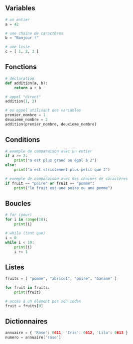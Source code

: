 ## Variables

```python
# un entier
a = 42

# une chaine de caractères
b = "Bonjour !"

# une liste
c = [ 1, 2, 3 ]
```


## Fonctions

```python
# déclaration
def addition(a, b):
    return a + b

# appel "direct"
addition(1, 3)

# ou appel utilisant des variables
premier_nombre = 1
deuxieme_nombre = 2
addition(premier_nombre, deuxieme_nombre)
```


## Conditions

```python
# exemple de comparaison avec un entier
if a >= 2:
    print("a est plus grand ou égal à 2")
else:
    print("a est strictement plus petit que 2")

# exemple de comparaison avec des chaines de caractères
if fruit == "poire" or fruit == "pomme":
    print("le fruit est une poire ou une pomme")
```


## Boucles

```python
# for (pour)
for i in range(10):
    print(i)

# while (tant que)
i = 0
while i < 10:
    print(i)
    i += 1
```


## Listes

```python
fruits = [ "pomme", "abricot", "poire", "banane" ]

for fruit in fruits:
    print(fruit)

# accès à un élément par son index
fruit = fruits[0]
```


## Dictionnaires

```python
annuaire = { 'Rose': 0611, 'Iris': 0612, 'Lila': 0613 }
numero = annuaire['rose']
```
